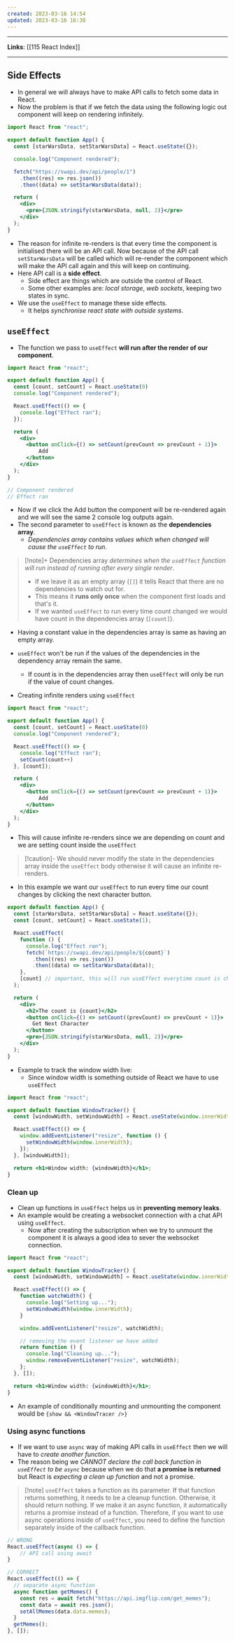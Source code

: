```yaml
---
created: 2023-03-16 14:54
updated: 2023-03-16 16:38
---
```

---
**Links**: [[115 React Index]]

---
## Side Effects
- In general we will always have to make API calls to fetch some data in React.
- Now the problem is that if we fetch the data using the following logic out component will keep on rendering infinitely.

```jsx
import React from "react";

export default function App() {
  const [starWarsData, setStarWarsData] = React.useState({});

  console.log("Component rendered");

  fetch("https://swapi.dev/api/people/1")
    .then((res) => res.json())
    .then((data) => setStarWarsData(data));

  return (
    <div>
      <pre>{JSON.stringify(starWarsData, null, 2)}</pre>
    </div>
  );
}
```

- The reason for infinite re-renders is that every time the component is initialised there will be an API call. Now because of the API call `setStarWarsData` will be called which will re-render the component which will make the API call again and this will keep on continuing.
- Here API call is a **side effect**.
	- Side effect are things which are outside the control of React. 
	-  Some other examples are: *local storage*, *web sockets*, keeping two states in sync.
- We use the `useEffect` to manage these side effects.
	- It helps *synchronise react state with outside systems*.

## `useEffect`
- The function we pass to `useEffect` **will run after the render of our component**.

```jsx
import React from "react";

export default function App() {
  const [count, setCount] = React.useState(0)
  console.log("Component rendered");

  React.useEffect(() => {
    console.log("Effect ran");
  });

  return (
    <div>
      <button onClick={() => setCount(prevCount => prevCount + 1)}>
	      Add
	  </button>
    </div>
  );
}

// Component rendered
// Effect ran
```

- Now if we click the Add button the component will be re-rendered again and we will see the same 2 console log outputs again.
- The second parameter to `useEffect` is known as the **dependencies array**.
	- *Dependencies array contains values which when changed will cause the `useEffect` to run*.

> [!note]+ Dependencies array *determines when the `useEffect` function will run instead of running after every single render*.
> - If we leave it as an empty array (`[]`) it tells React that there are no dependencies to watch out for. 
> - This means it **runs only once** when the component first loads and that's it.
> - If we wanted `useEffect` to run every time count changed we would have count in the dependencies array (`[count]`).

- Having a constant value in the dependencies array is same as having an empty array.
- `useEffect` won't be run if the values of the dependencies in the dependency array remain the same.
	- If count is in the dependencies array then `useEffect` will only be run if the value of count changes.

- Creating infinite renders using `useEffect`

```jsx
import React from "react";

export default function App() {
  const [count, setCount] = React.useState(0)
  console.log("Component rendered");

  React.useEffect(() => {
    console.log("Effect ran");
	setCount(count++)
  }, [count]);

  return (
    <div>
      <button onClick={() => setCount(prevCount => prevCount + 1)}>
	      Add
	  </button>
    </div>
  );
}
```

- This will cause infinite re-renders since we are depending on count and we are setting count inside the `useEffect`

> [!caution]- We should never modify the state in the dependencies array inside the `useEffect` body otherwise it will cause an infinite re-renders.

- In this example we want our `useEffect` to run every time our count changes by clicking the next character button.

```jsx
export default function App() {
  const [starWarsData, setStarWarsData] = React.useState({});
  const [count, setCount] = React.useState(1);

  React.useEffect(
    function () {
      console.log("Effect ran");
      fetch(`https://swapi.dev/api/people/${count}`)
        .then((res) => res.json())
        .then((data) => setStarWarsData(data));
    },
    [count] // important, this will run useEffect everytime count is changed i.e. the button is clicked
  );

  return (
    <div>
      <h2>The count is {count}</h2>
      <button onClick={() => setCount((prevCount) => prevCount + 1)}>
        Get Next Character
      </button>
      <pre>{JSON.stringify(starWarsData, null, 2)}</pre>
    </div>
  );
}
```

- Example to track the window width live:
	- Since window width is something outside of React we have to use `useEffect`

```jsx
import React from "react";

export default function WindowTracker() {
  const [windowWidth, setWindowWidth] = React.useState(window.innerWidth);

  React.useEffect(() => {
    window.addEventListener("resize", function () {
      setWindowWidth(window.innerWidth);
    });
  }, [windowWidth]);

  return <h1>Window width: {windowWidth}</h1>;
}
```

### Clean up
- Clean up functions in `useEffect` helps us in **preventing memory leaks**.
- An example would be creating a websocket connection with a chat API using `useEffect`.
	- Now after creating the subscription when we try to unmount the component it is always a good idea to sever the websocket connection.

```jsx
import React from "react";

export default function WindowTracker() {
  const [windowWidth, setWindowWidth] = React.useState(window.innerWidth);

  React.useEffect(() => {
    function watchWidth() {
      console.log("Setting up...");
      setWindowWidth(window.innerWidth);
    }

    window.addEventListener("resize", watchWidth);

    // removing the event listener we have added
    return function () {
      console.log("Cleaning up...");
      window.removeEventListener("resize", watchWidth);
    };
  }, []);

  return <h1>Window width: {windowWidth}</h1>;
}
```

- An example of conditionally mounting and unmounting the component would be `{show && <WindowTracer />}`

### Using async functions
- If we want to use `async` way of making API calls in `useEffect` then we will have to *create another function*.
- The reason being we *CANNOT declare the call back function in `useEffect` to be `async`* because when we do that **a promise is returned** but React is *expecting a clean up function* and not a promise.

> [!note] `useEffect` takes a function as its parameter. If that function returns something, it needs to be a cleanup function. Otherwise, it should return nothing. If we make it an async function, it automatically returns a promise instead of a function. Therefore, if you want to use async operations inside of `useEffect`, you need to define the function separately inside of the callback function.

```jsx
// WRONG
React.useEffect(async () => {
	// API call using await
}

// CORRECT
React.useEffect(() => {
  // separate async function
  async function getMemes() {
    const res = await fetch("https://api.imgflip.com/get_memes");
    const data = await res.json();
    setAllMemes(data.data.memes);
  }
  getMemes();
}, []);
```
